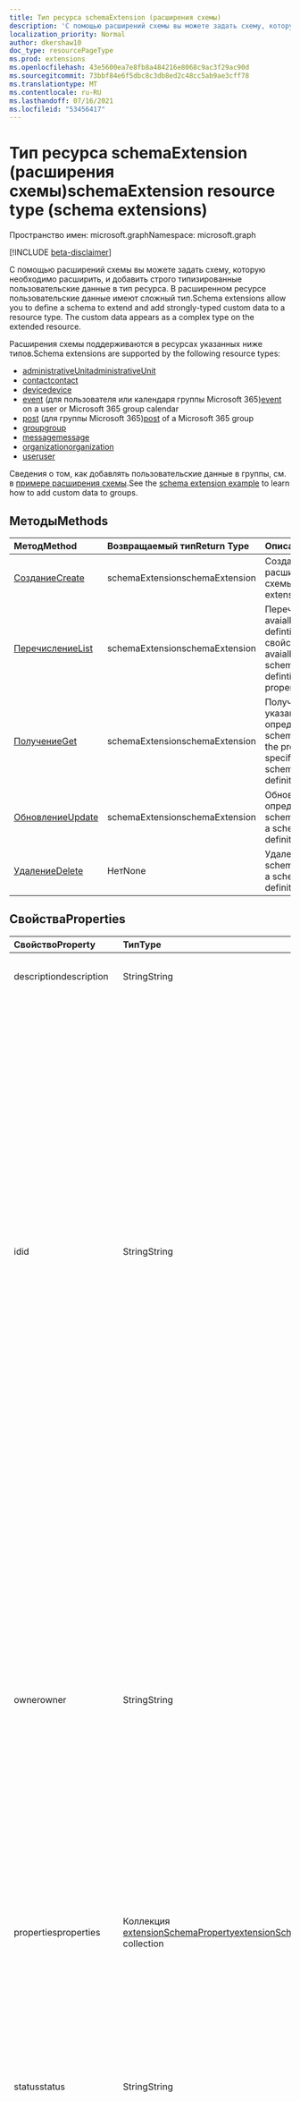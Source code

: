 ```yaml
---
title: Тип ресурса schemaExtension (расширения схемы)
description: 'С помощью расширений схемы вы можете задать схему, которую необходимо расширить, и добавить строго типизированные пользовательские данные в тип ресурса. В расширенном ресурсе пользовательские данные имеют сложный тип. '
localization_priority: Normal
author: dkershaw10
doc_type: resourcePageType
ms.prod: extensions
ms.openlocfilehash: 43e5600ea7e8fb8a484216e8068c9ac3f29ac90d
ms.sourcegitcommit: 73bbf84e6f5dbc8c3db8ed2c48cc5ab9ae3cff78
ms.translationtype: MT
ms.contentlocale: ru-RU
ms.lasthandoff: 07/16/2021
ms.locfileid: "53456417"
---
```

# <a name="schemaextension-resource-type-schema-extensions"></a><span data-ttu-id="db009-104">Тип ресурса schemaExtension (расширения схемы)</span><span class="sxs-lookup"><span data-stu-id="db009-104">schemaExtension resource type (schema extensions)</span></span>

<span data-ttu-id="db009-105">Пространство имен: microsoft.graph</span><span class="sxs-lookup"><span data-stu-id="db009-105">Namespace: microsoft.graph</span></span>

[!INCLUDE [beta-disclaimer](../../includes/beta-disclaimer.md)]

<span data-ttu-id="db009-p102">С помощью расширений схемы вы можете задать схему, которую необходимо расширить, и добавить строго типизированные пользовательские данные в тип ресурса. В расширенном ресурсе пользовательские данные имеют сложный тип.</span><span class="sxs-lookup"><span data-stu-id="db009-p102">Schema extensions allow you to define a schema to extend and add strongly-typed custom data to a resource type. The custom data appears as a complex type on the extended resource.</span></span> 

<span data-ttu-id="db009-108">Расширения схемы поддерживаются в ресурсах указанных ниже типов.</span><span class="sxs-lookup"><span data-stu-id="db009-108">Schema extensions are supported by the following resource types:</span></span>

- [<span data-ttu-id="db009-109">administrativeUnit</span><span class="sxs-lookup"><span data-stu-id="db009-109">administrativeUnit</span></span>](administrativeunit.md)
- [<span data-ttu-id="db009-110">contact</span><span class="sxs-lookup"><span data-stu-id="db009-110">contact</span></span>](contact.md)
- [<span data-ttu-id="db009-111">device</span><span class="sxs-lookup"><span data-stu-id="db009-111">device</span></span>](device.md)
- <span data-ttu-id="db009-112">[event](event.md) (для пользователя или календаря группы Microsoft 365)</span><span class="sxs-lookup"><span data-stu-id="db009-112">[event](event.md) on a user or Microsoft 365 group calendar</span></span>
- <span data-ttu-id="db009-113">[post](post.md) (для группы Microsoft 365)</span><span class="sxs-lookup"><span data-stu-id="db009-113">[post](post.md) of a Microsoft 365 group</span></span>
- [<span data-ttu-id="db009-114">group</span><span class="sxs-lookup"><span data-stu-id="db009-114">group</span></span>](group.md)
- [<span data-ttu-id="db009-115">message</span><span class="sxs-lookup"><span data-stu-id="db009-115">message</span></span>](message.md) 
- [<span data-ttu-id="db009-116">organization</span><span class="sxs-lookup"><span data-stu-id="db009-116">organization</span></span>](organization.md)
- [<span data-ttu-id="db009-117">user</span><span class="sxs-lookup"><span data-stu-id="db009-117">user</span></span>](user.md)

<span data-ttu-id="db009-118">Сведения о том, как добавлять пользовательские данные в группы, см. в [примере расширения схемы](/graph/extensibility-schema-groups).</span><span class="sxs-lookup"><span data-stu-id="db009-118">See the [schema extension example](/graph/extensibility-schema-groups) to learn how to add custom data to groups.</span></span>

## <a name="methods"></a><span data-ttu-id="db009-119">Методы</span><span class="sxs-lookup"><span data-stu-id="db009-119">Methods</span></span>

| <span data-ttu-id="db009-120">Метод</span><span class="sxs-lookup"><span data-stu-id="db009-120">Method</span></span>           | <span data-ttu-id="db009-121">Возвращаемый тип</span><span class="sxs-lookup"><span data-stu-id="db009-121">Return Type</span></span>    |<span data-ttu-id="db009-122">Описание</span><span class="sxs-lookup"><span data-stu-id="db009-122">Description</span></span>|
|:---------------|:--------|:----------|
|[<span data-ttu-id="db009-123">Создание</span><span class="sxs-lookup"><span data-stu-id="db009-123">Create</span></span>](../api/schemaextension-post-schemaextensions.md) | <span data-ttu-id="db009-124">schemaExtension</span><span class="sxs-lookup"><span data-stu-id="db009-124">schemaExtension</span></span> |<span data-ttu-id="db009-125">Создание определения расширения схемы.</span><span class="sxs-lookup"><span data-stu-id="db009-125">Create a schema extension definition.</span></span>|
|[<span data-ttu-id="db009-126">Перечисление</span><span class="sxs-lookup"><span data-stu-id="db009-126">List</span></span>](../api/schemaextension-list.md) | <span data-ttu-id="db009-127">schemaExtension</span><span class="sxs-lookup"><span data-stu-id="db009-127">schemaExtension</span></span> |<span data-ttu-id="db009-128">Перечислите схему avaialbeExtension defintions и их свойства.</span><span class="sxs-lookup"><span data-stu-id="db009-128">List the avaialbe schemaExtension defintions and their properties.</span></span>|
|[<span data-ttu-id="db009-129">Получение</span><span class="sxs-lookup"><span data-stu-id="db009-129">Get</span></span>](../api/schemaextension-get.md) | <span data-ttu-id="db009-130">schemaExtension</span><span class="sxs-lookup"><span data-stu-id="db009-130">schemaExtension</span></span> |<span data-ttu-id="db009-131">Получение свойств указанного определения schemaExtension.</span><span class="sxs-lookup"><span data-stu-id="db009-131">Read the properties of a specific schemaExtension definition.</span></span>|
|[<span data-ttu-id="db009-132">Обновление</span><span class="sxs-lookup"><span data-stu-id="db009-132">Update</span></span>](../api/schemaextension-update.md) | <span data-ttu-id="db009-133">schemaExtension</span><span class="sxs-lookup"><span data-stu-id="db009-133">schemaExtension</span></span>   |<span data-ttu-id="db009-134">Обновление определения schemaExtension.</span><span class="sxs-lookup"><span data-stu-id="db009-134">Update a schemaExtension definition.</span></span> |
|[<span data-ttu-id="db009-135">Удаление</span><span class="sxs-lookup"><span data-stu-id="db009-135">Delete</span></span>](../api/schemaextension-delete.md) | <span data-ttu-id="db009-136">Нет</span><span class="sxs-lookup"><span data-stu-id="db009-136">None</span></span> |<span data-ttu-id="db009-137">Удаление определения schemaExtension.</span><span class="sxs-lookup"><span data-stu-id="db009-137">Delete a schemaExtension definition.</span></span> |

## <a name="properties"></a><span data-ttu-id="db009-138">Свойства</span><span class="sxs-lookup"><span data-stu-id="db009-138">Properties</span></span>
| <span data-ttu-id="db009-139">Свойство</span><span class="sxs-lookup"><span data-stu-id="db009-139">Property</span></span>     | <span data-ttu-id="db009-140">Тип</span><span class="sxs-lookup"><span data-stu-id="db009-140">Type</span></span>   |<span data-ttu-id="db009-141">Описание</span><span class="sxs-lookup"><span data-stu-id="db009-141">Description</span></span>|
|:---------------|:--------|:----------|
|<span data-ttu-id="db009-142">description</span><span class="sxs-lookup"><span data-stu-id="db009-142">description</span></span>|<span data-ttu-id="db009-143">String</span><span class="sxs-lookup"><span data-stu-id="db009-143">String</span></span>|<span data-ttu-id="db009-144">Описание расширения схемы.</span><span class="sxs-lookup"><span data-stu-id="db009-144">Description for the schema extension.</span></span> <span data-ttu-id="db009-145">Поддерживает `$filter` (`eq`).</span><span class="sxs-lookup"><span data-stu-id="db009-145">Supports `$filter` (`eq`).</span></span>|
|<span data-ttu-id="db009-146">id</span><span class="sxs-lookup"><span data-stu-id="db009-146">id</span></span>|<span data-ttu-id="db009-147">String</span><span class="sxs-lookup"><span data-stu-id="db009-147">String</span></span>|<span data-ttu-id="db009-148">Уникальный идентификатор для определения расширения схемы.</span><span class="sxs-lookup"><span data-stu-id="db009-148">The unique identifier for the schema extension definition.</span></span> <br><span data-ttu-id="db009-149">Значение можно присвоить одним из двух способов:</span><span class="sxs-lookup"><span data-stu-id="db009-149">You can assign a value in one of two ways:</span></span> <ul><li><span data-ttu-id="db009-p104">Сцепите имя одного из ваших проверенных доменов с именем расширения схемы, чтобы создать уникальную строку такого формата: \{_&#65279;доменноеИмя_\}\_\{_&#65279;имяСхемы_\}. Например, `contoso_mySchema`. </span><span class="sxs-lookup"><span data-stu-id="db009-p104">Concatenate the name of one of your verified domains with a name for the schema extension to form a unique string in this format, \{_&#65279;domainName_\}\_\{_&#65279;schemaName_\}. As an example, `contoso_mySchema`. </span></span></li><li><span data-ttu-id="db009-p105">Укажите имя схемы и предоставьте Microsoft Graph возможность использовать его для назначения **id** в таком формате: ext\{_&#65279;8-случайных-букв-или-цифр_\}\_\{_&#65279;имя-схемы_\}. Например, `extkvbmkofy_mySchema`.</span><span class="sxs-lookup"><span data-stu-id="db009-p105">Provide a schema name, and let Microsoft Graph use that schema name to complete the **id** assignment in this format: ext\{_&#65279;8-random-alphanumeric-chars_\}\_\{_&#65279;schema-name_\}. An example would be `extkvbmkofy_mySchema`.</span></span></li></ul><span data-ttu-id="db009-154">После создания это свойство невозможно изменить.</span><span class="sxs-lookup"><span data-stu-id="db009-154">This property cannot be changed after creation.</span></span> <span data-ttu-id="db009-155">Поддерживает `$filter` (`eq`).</span><span class="sxs-lookup"><span data-stu-id="db009-155">Supports `$filter` (`eq`).</span></span> |
|<span data-ttu-id="db009-156">owner</span><span class="sxs-lookup"><span data-stu-id="db009-156">owner</span></span>|<span data-ttu-id="db009-157">String</span><span class="sxs-lookup"><span data-stu-id="db009-157">String</span></span>| <span data-ttu-id="db009-158">Идентификатор `appId` приложения, которое является владельцем расширения схемы.</span><span class="sxs-lookup"><span data-stu-id="db009-158">The `appId` of the application that is the owner of the schema extension.</span></span> <span data-ttu-id="db009-159">Это свойство можно указать при создании, чтобы задать владельца.</span><span class="sxs-lookup"><span data-stu-id="db009-159">This property can be supplied on creation, to set the owner.</span></span>  <span data-ttu-id="db009-160">Если оно не указано, то в качестве владельца будет задано вызывающее приложение `appId`.</span><span class="sxs-lookup"><span data-stu-id="db009-160">If not supplied, then the calling application's `appId` will be set as the owner.</span></span> <span data-ttu-id="db009-161">В любом случае, пользователь, выполнивший вход в систему, должен быть владельцем приложения.</span><span class="sxs-lookup"><span data-stu-id="db009-161">In either case, the signed-in user must be the owner of the application.</span></span> <span data-ttu-id="db009-162">Таким образом, например, при создании определения расширения схемы с помощью песочницы Graph вам **потребуется** указать свойство владельца.</span><span class="sxs-lookup"><span data-stu-id="db009-162">So, for example, if creating a new schema extension definition using Graph Explorer, you **must** supply the owner property.</span></span> <span data-ttu-id="db009-163">После задания свойства оно будет доступно только для чтения, и вам не удастся изменить его.</span><span class="sxs-lookup"><span data-stu-id="db009-163">Once set, this property is read-only and cannot be changed.</span></span> <span data-ttu-id="db009-164">Поддерживает `$filter` (`eq`).</span><span class="sxs-lookup"><span data-stu-id="db009-164">Supports `$filter` (`eq`).</span></span>|
|<span data-ttu-id="db009-165">properties</span><span class="sxs-lookup"><span data-stu-id="db009-165">properties</span></span>|<span data-ttu-id="db009-166">Коллекция [extensionSchemaProperty](extensionschemaproperty.md)</span><span class="sxs-lookup"><span data-stu-id="db009-166">[extensionSchemaProperty](extensionschemaproperty.md) collection</span></span>|<span data-ttu-id="db009-167">Коллекция имен и типов свойств, составляющих определение расширения схемы.</span><span class="sxs-lookup"><span data-stu-id="db009-167">The collection of property names and types that make up the schema extension definition.</span></span>|
|<span data-ttu-id="db009-168">status</span><span class="sxs-lookup"><span data-stu-id="db009-168">status</span></span>|<span data-ttu-id="db009-169">String</span><span class="sxs-lookup"><span data-stu-id="db009-169">String</span></span>|<span data-ttu-id="db009-170">Состояние жизненного цикла расширения схемы.</span><span class="sxs-lookup"><span data-stu-id="db009-170">The lifecycle state of the schema extension.</span></span> <span data-ttu-id="db009-171">Возможные состояния: **InDevelopment**, **Available** и **Deprecated**.</span><span class="sxs-lookup"><span data-stu-id="db009-171">Possible states are **InDevelopment**, **Available**, and **Deprecated**.</span></span> <span data-ttu-id="db009-172">При создании свойство автоматически получает значение **InDevelopment**.</span><span class="sxs-lookup"><span data-stu-id="db009-172">Automatically set to **InDevelopment** on creation.</span></span> <span data-ttu-id="db009-173">[Расширения схемы](/graph/extensibility-overview#schema-extensions) предоставляют дополнительные сведения о возможных переходах из одного состояния в другое и о поведении.</span><span class="sxs-lookup"><span data-stu-id="db009-173">[Schema extensions](/graph/extensibility-overview#schema-extensions) provides more information on the possible state transitions and behaviors.</span></span> <span data-ttu-id="db009-174">Поддерживает `$filter` (`eq`).</span><span class="sxs-lookup"><span data-stu-id="db009-174">Supports `$filter` (`eq`).</span></span>|
|<span data-ttu-id="db009-175">targetTypes</span><span class="sxs-lookup"><span data-stu-id="db009-175">targetTypes</span></span>|<span data-ttu-id="db009-176">Коллекция String</span><span class="sxs-lookup"><span data-stu-id="db009-176">String collection</span></span>|<span data-ttu-id="db009-177">Набор типов Microsoft Graph (поддерживающих расширения), к которым можно применить это расширение схемы.</span><span class="sxs-lookup"><span data-stu-id="db009-177">Set of Microsoft Graph types (that can support extensions) that the schema extension can be applied to.</span></span> <span data-ttu-id="db009-178">Выберите из **administrativeUnit**, **контакт**, **устройство**, **событие**, **группа**, **сообщение**, **организация**, **сообщение**, **или пользователь**.</span><span class="sxs-lookup"><span data-stu-id="db009-178">Select from **administrativeUnit**, **contact**, **device**, **event**, **group**, **message**, **organization**, **post**, or **user**.</span></span>|

## <a name="json-representation"></a><span data-ttu-id="db009-179">Представление JSON</span><span class="sxs-lookup"><span data-stu-id="db009-179">JSON representation</span></span>

<span data-ttu-id="db009-180">Ниже представлено описание ресурса в формате JSON.</span><span class="sxs-lookup"><span data-stu-id="db009-180">Here is a JSON representation of the resource.</span></span>

<!-- {
  "blockType": "resource",
  "optionalProperties": [

  ],
  "@odata.type": "microsoft.graph.schemaExtension"
}-->

```json
{
  "description": "String",
  "id": "String (identifier)",
  "owner": "String",
  "properties": [{"@odata.type": "microsoft.graph.extensionSchemaProperty"}],
  "status": "String",
  "targetTypes": ["String"]
}

```

<!-- uuid: 8fcb5dbc-d5aa-4681-8e31-b001d5168d79
2015-10-25 14:57:30 UTC -->
<!--
{
  "type": "#page.annotation",
  "description": "schemaExtension resource",
  "keywords": "",
  "section": "documentation",
  "tocPath": "",
  "suppressions": []
}
-->


